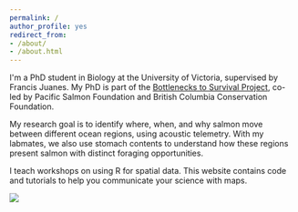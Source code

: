 ```yaml
---
permalink: /
author_profile: yes
redirect_from:
- /about/
- /about.html
---
```


I'm a PhD student in Biology at the University of Victoria, supervised by Francis Juanes. My PhD is part of the [Bottlenecks to Survival Project](https://www.survivalbottlenecks.ca/), co-led by Pacific Salmon Foundation and British Columbia Conservation Foundation.

My research goal is to identify where, when, and why salmon move between different ocean regions, using acoustic telemetry. With my labmates, we also use stomach contents to understand how these regions present salmon with distinct foraging opportunities.

I teach workshops on using R for spatial data. This website contains code and tutorials to help you communicate your science with maps.

![](images/jan23-anim-satellite.gif)
